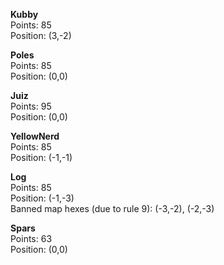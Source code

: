 **Kubby**  
Points: 85  
Position: (3,-2)

**Poles**  
Points: 85  
Position: (0,0)

**Juiz**  
Points: 95  
Position: (0,0)

**YellowNerd**  
Points: 85  
Position: (-1,-1)

**Log**  
Points: 85  
Position: (-1,-3)  
Banned map hexes (due to rule 9): (-3,-2), (-2,-3)

**Spars**  
Points: 63  
Position: (0,0)
